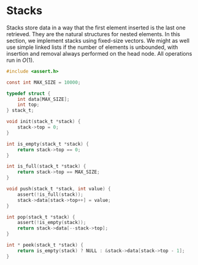 # Stacks

Stacks store data in a way that the first element inserted is the last one
retrieved. They are the natural structures for nested elements. In this section,
we implement stacks using fixed-size vectors. We might as well use simple linked
lists if the number of elements is unbounded, with insertion and removal always
performed on the head node.  All operations run in $O(1)$.

```c
#include <assert.h>

const int MAX_SIZE = 10000;

typedef struct {
    int data[MAX_SIZE];
    int top;
} stack_t;

void init(stack_t *stack) {
    stack->top = 0;
}

int is_empty(stack_t *stack) {
    return stack->top == 0;
}

int is_full(stack_t *stack) {
    return stack->top == MAX_SIZE;
}

void push(stack_t *stack, int value) {
    assert(!is_full(stack));
    stack->data[stack->top++] = value;
}

int pop(stack_t *stack) {
    assert(!is_empty(stack));
    return stack->data[--stack->top];
}

int * peek(stack_t *stack) {
    return is_empty(stack) ? NULL : &stack->data[stack->top - 1];
}
```

